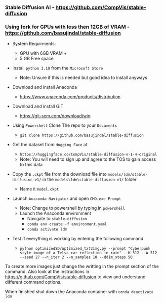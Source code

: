 ### Stable Diffusion AI - https://github.com/CompVis/stable-diffusion
### Using fork for GPUs with less then 12GB of VRAM  - https://github.com/basujindal/stable-diffusion

* System Requirments:
    * GPU with 6GB VRAM +
    * 5 GB Free space

* Install `python 3.10` from the `Microsoft Store` 
    * Note: Unsure if this is needed but good idea to install anyways 

* Download and install Anaconda
    * https://www.anaconda.com/products/distribution

* Download and install GIT
    * https://git-scm.com/download/win

* Using `Powershell` Clone The repo to your `Documents` 
   * `git clone https://github.com/basujindal/stable-diffusion`

* Get the dataset from `Hugging Face` at 
    *  `https://huggingface.co/CompVis/stable-diffusion-v-1-4-original`
    * Note: You will need to sign up and agree to the TOS to gain access to this data

* Copy the `.ckpt` file from the download file into `models/ldm/stable-diffusion-v1/` in the `models\ldm\stable-diffusion-v1/` folder
	* Name it `model.ckpt`

* Launch `Anaconda Navigator` and open `CMD.exe Prompt`
	* Note: Change to powershell by typing in `powershell`
    * Launch the Anaconda environment
		* Navigate to `stable-diffusion`
		* `conda env create -f environment.yaml`
		* `conda activate ldm`

* Test if everything is working by entering the following command
	* `python optimizedSD/optimized_txt2img.py --prompt "Cyberpunk style image of a Telsa car reflection in rain" --H 512 --W 512 --seed 27 --n_iter 2 --n_samples 10 --ddim_steps 50` 

To create more images just change the writting in the prompt section of the command. Also look at the instructions in https://github.com/CompVis/stable-diffusion to view and understand different command options.


When finished shut down the Anaconda container with `conda deactivate ldm`

